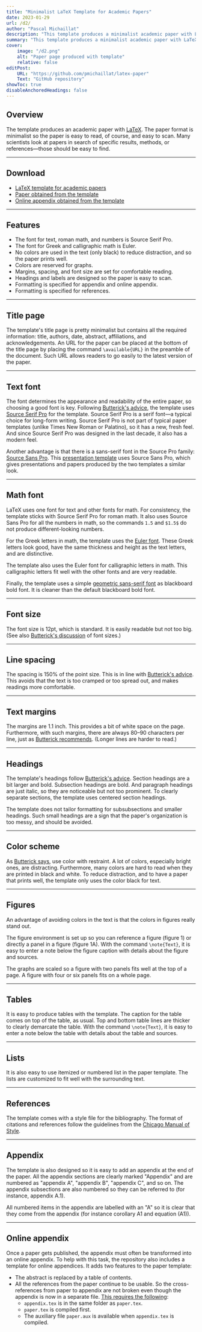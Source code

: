 ```yaml
---
title: "Minimalist LaTeX Template for Academic Papers" 
date: 2023-01-29
url: /d2/
author: "Pascal Michaillat"
description: "This template produces a minimalist academic paper with LaTeX." 
summary: "This template produces a minimalist academic paper with LaTeX." 
cover:
    image: "/d2.png"
    alt: "Paper page produced with template"
    relative: false
editPost:
    URL: "https://github.com/pmichaillat/latex-paper"
    Text: "GitHub repository"
showToc: true
disableAnchoredHeadings: false
---
```


## Overview

The template produces an academic paper with [LaTeX](https://www.latex-project.org). The paper format is minimalist so the paper is easy to read, of course, and easy to scan. Many scientists look at papers in search of specific results, methods, or references—those should be easy to find.

---

## Download

- [LaTeX template for academic papers](https://github.com/pmichaillat/latex-paper)
- [Paper obtained from the template](/d2.pdf)
- [Online appendix obtained from the template](/d2a.pdf)

---

## Features

- The font for text, roman math, and numbers is Source Serif Pro.
- The font for Greek and calligraphic math is Euler.
- No colors are used in the text (only black) to reduce distraction, and so the paper prints well.
- Colors are reserved for graphs.
- Margins, spacing, and font size are set for comfortable reading.
- Headings and labels are designed so the paper is easy to scan.
- Formatting is specified for appendix and online appendix.
- Formatting is specified for references.

---

## Title page

The template's title page is pretty minimalist but contains all the required information: title, authors, date, abstract, affiliations, and acknowledgements. An URL for the paper can be placed at the bottom of the title page by placing the command `\available{URL}` in the preamble of the document. Such URL allows readers to go easily to the latest version of the paper.

---

## Text font

The font determines the appearance and readability of the entire paper, so choosing a good font is key. Following [Butterick's advice](https://practicaltypography.com/free-fonts.html), the template uses [Source Serif Pro](https://fonts.google.com/specimen/Source+Serif+Pro) for the template. Source Serif Pro is a serif font—a typical choice for long-form writing. Source Serif Pro is not part of typical paper templates (unlike Times New Roman or Palatino), so it has a new, fresh feel. And since Source Serif Pro was designed in the last decade, it also has a modern feel.

Another advantage is that there is a sans-serif font in the Source Pro family: [Source Sans Pro](https://fonts.google.com/specimen/Source+Sans+Pro). This [presentation template](/d1/) uses Source Sans Pro, which gives presentations and papers produced by the two templates a similar look.

---

## Math font

LaTeX uses one font for text and other fonts for math. For consistency, the template sticks with Source Serif Pro for roman math. It also uses Source Sans Pro for all the numbers in math, so the commands `1.5` and `$1.5$` do not produce different-looking numbers.

For the Greek letters in math, the template uses the [Euler font](http://luc.devroye.org/fonts-26139.html). These Greek letters look good, have the same thickness and height as the text letters, and are distinctive.

The template also uses the Euler font for calligraphic letters in math. This calligraphic letters fit well with the other fonts and are very readable.

Finally, the template uses a simple [geometric sans-serif font](https://ctan.org/pkg/bbold) as blackboard bold font. It is cleaner than the default blackboard bold font.

---

## Font size

The font size is 12pt, which is standard. It is easily readable but not too big. (See also [Butterick's discussion](https://practicaltypography.com/point-size.html) of font sizes.)

---

## Line spacing

The spacing is 150% of the point size. This is in line with [Butterick's advice](https://practicaltypography.com/line-spacing.html). This avoids that the text is too cramped or too spread out, and makes readings more comfortable.

---

## Text margins

The margins are 1.1 inch. This provides a bit of white space on the page. Furthermore, with such margins, there are always 80–90 characters per line, just as [Butterick recommends](https://practicaltypography.com/line-length.html). (Longer lines are harder to read.)

---

## Headings

The template's headings follow [Butterick's advice](https://practicaltypography.com/headings.html). Section headings are a bit larger and bold. Subsection headings are bold. And paragraph headings are just italic, so they are noticeable but not too prominent. To clearly separate sections, the template uses centered section headings.

The template does not tailor formatting for subsubsections and smaller headings. Such small headings are a sign that the paper's organization is too messy, and should be avoided.

---

## Color scheme

As [Butterick says](https://practicaltypography.com/presentations.html), use color with restraint. A lot of colors, especially bright ones, are distracting. Furthermore, many colors are hard to read when they are printed in black and white. To reduce distraction, and to have a paper that prints well, the template only uses the color black for text.

---

## Figures

An advantage of avoiding colors in the text is that the colors in figures really stand out.

The figure environment is set up so you can reference a figure (figure 1) or directly a panel in a figure (figure 1A). With the command `\note{Text}`, it is easy to enter a note below the figure caption with details about the figure and sources.

The graphs are scaled so a figure with two panels fits well at the top of a page. A figure with four or six panels fits on a whole page.

---

## Tables

It is easy to produce tables with the template. The caption for the table comes on top of the table, as usual. Top and bottom table lines are thicker to clearly demarcate the table. With the command `\note{Text}`, it is easy to enter a note below the table with details about the table and sources.

--- 

## Lists

It is also easy to use itemized or numbered list in the paper template. The lists are customized to fit well with the surrounding text.

---

## References

The template comes with a style file for the bibliography. The format of citations and references follow the guidelines from the [Chicago Manual of Style](https://www.chicagomanualofstyle.org/home.html).

---

## Appendix

The template is also designed so it is easy to add an appendix at the end of the paper. All the appendix sections are clearly marked "Appendix" and are numbered as "appendix A", "appendix B", "appendix C", and so on. The appendix subsections are also numbered so they can be referred to (for instance, appendix A.1). 

All numbered items in the appendix are labelled with an "A" so it is clear that they come from the appendix (for instance corollary A1 and equation (A1)).

---

## Online appendix

Once a paper gets published, the appendix must often be transformed into an online appendix. To help with this task, the repository also includes a template for online appendices. It adds two features to the paper template:

- The abstract is replaced by a table of contents.
- All the references from the paper continue to be usable. So the cross-references from paper to appendix are not broken even though the appendix is now in a separate file. [This requires the following](https://www.ctan.org/pkg/xr):
    * `appendix.tex` is in the same folder as `paper.tex`.
    * `paper.tex` is compiled first.
    * The auxiliary file `paper.aux` is available when `appendix.tex` is compiled.